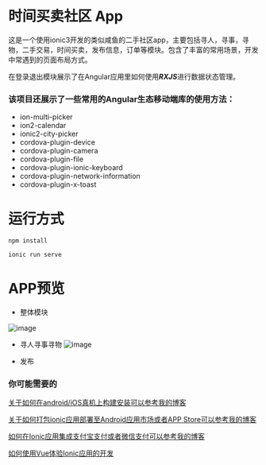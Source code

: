 # 时间买卖社区 App

这是一个使用ionic3开发的类似咸鱼的二手社区app，主要包括寻人，寻事，寻物，二手交易，时间买卖，发布信息，订单等模块。包含了丰富的常用场景，开发中常遇到的页面布局方式。

在登录退出模块展示了在Angular应用里如何使用***RXJS***进行数据状态管理。

### 该项目还展示了一些常用的Angular生态移动端库的使用方法：

- ion-multi-picker
- ion2-calendar
- ionic2-city-picker
- cordova-plugin-device
- cordova-plugin-camera
- cordova-plugin-file
- cordova-plugin-ionic-keyboard
- cordova-plugin-network-information
- cordova-plugin-x-toast



# 运行方式

```
npm install

ionic run serve
```


# APP预览

- 整体模块

![image](https://raw.githubusercontent.com/jiaweixianxian/Ionic3-Angular5-XianYu/master/blob/1.png)

- 寻人寻事寻物
![image](https://raw.githubusercontent.com/jiaweixianxian/Ionic3-Angular5-XianYu/master/blob/2.png)

- 发布

### 你可能需要的

[关于如何在android/iOS真机上构建安装可以参考我的博客](https://blog.csdn.net/liujiawei00/article/details/76615905)

[关于如何打包ionic应用部署至Android应用市场或者APP Store可以参考我的博客](https://blog.csdn.net/liujiawei00/article/details/73822707)

[如何在Ionic应用集成支付宝支付或者微信支付可以参考我的博客](https://blog.csdn.net/liujiawei00/article/details/78618499)

[如何使用Vue体验Ionic应用的开发](https://blog.csdn.net/liujiawei00/article/details/78843004)

